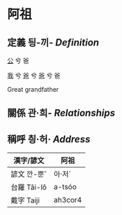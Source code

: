 # 阿祖
## 定義 딍-끼- _Definition_
[公](member8.md) 兮 爸

[我](member1.md) 兮 [爸](member2.md) 兮 [爸](member8.md) 兮 爸

Great grandfather

## 關係 관·희- _Relationships_

## 稱呼 칑·허· _Address_

漢字/諺文 | 阿祖
--- | ---
諺文 깐-뿐ˆ | 아·저ˊ
台羅 Tâi-lô | a-tsóo
戴字 Taiji | ah3cor4


